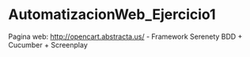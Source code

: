 # AutomatizacionWeb_Ejercicio1
Pagina web: http://opencart.abstracta.us/ - Framework Serenety BDD + Cucumber + Screenplay
